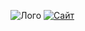 ![Лого](https://cdn.glitch.me/8685b903-90ff-4ff9-bf0c-7a995b173fee%2FF4677E91-21D8-4883-B324-1CCAB4DF5D20.png?v=1634052098051)
[![Сайт](https://IMG_20211016_110201.jpg)](https://astraroblox.xyz/?from=github) 
